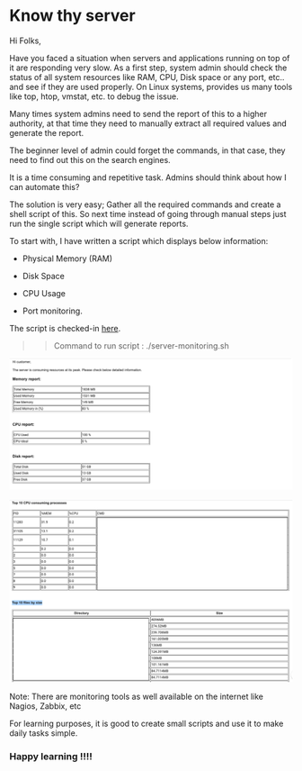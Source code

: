 # Know thy server 

Hi Folks,

Have you faced a situation when servers and applications running on top of it are responding
very slow. As a first step, system admin should check the status of all system resources like 
RAM, CPU, Disk space or any port, etc.. and see if they are used properly. On Linux systems, 
provides us many tools like top, htop, vmstat, etc. to debug the issue.

Many times system admins need to send the report of this to a higher authority, at that time 
they need to manually extract all required values and generate the report.

The beginner level of admin could forget the commands, in that case, they need to find out 
this on the search engines.

It is a time consuming and repetitive task. Admins should think about how I can automate this? 

The solution is very easy; Gather all the required commands and create a shell script of this. 
So next time instead of going through manual steps just run the single script which will generate reports.

To start with, I have written a script which displays below information:

+ Physical Memory (RAM)

+ Disk Space

+ CPU Usage

+ Port monitoring.

The script is checked-in [here](https://github.com/Krishwaidande/Shell-Scripting/blob/master/server-monitoring.sh).

>> Command to run script : ./server-monitoring.sh

![Mail-alert1](server-monitoring-alert-mail1.png)

![Mail-alert2](server-monitoring-alert-mail2.png)


Note: There are monitoring tools as well available on the internet like Nagios, Zabbix, etc 

For learning purposes, it is good to create small scripts and use it to make daily tasks simple.

### Happy learning !!!!
